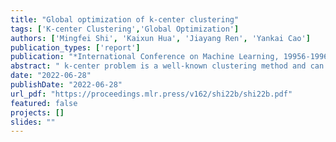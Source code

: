 ```yaml
---
title: "Global optimization of k-center clustering"
tags: ['K-center Clustering','Global Optimization']
authors: ['Mingfei Shi', 'Kaixun Hua', 'Jiayang Ren', 'Yankai Cao']
publication_types: ['report']
publication: "*International Conference on Machine Learning, 19956-19966*"
abstract: " k-center problem is a well-known clustering method and can be formulated as a mixed-integer nonlinear programming problem. This work provides a practical global optimization algorithm for this task based on a reduced-space spatial branch and bound scheme. This algorithm can guarantee convergence to the global optimum by only branching on the centers of clusters, which is independent of the dataset’s cardinality. In addition, a set of feasibility-based bounds tightening techniques are proposed to narrow down the domain of centers and significantly accelerate the convergence. To demonstrate the capacity of this algorithm, we present computational results on 32 datasets. Notably, for the dataset with 14 million samples and 3 features, the serial implementation of the algorithm can converge to an optimality gap of 0.1% within 2 hours. Compared with a heuristic method, the global optimum obtained by our algorithm can reduce the objective function on average by 30.4%."
date: "2022-06-28"
publishDate: "2022-06-28"
url_pdf: "https://proceedings.mlr.press/v162/shi22b/shi22b.pdf"
featured: false
projects: []
slides: ""
---
```

